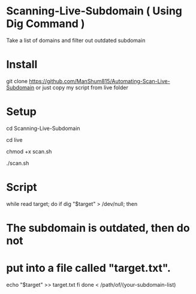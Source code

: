 # Scanning-Live-Subdomain ( Using Dig Command )
Take a list of domains and filter out outdated subdomain

# Install
git clone https://github.com/ManShum815/Automating-Scan-Live-Subdomain or just copy my script from live folder

# Setup
cd Scanning-Live-Subdomain 

cd live

chmod +x scan.sh

./scan.sh

# Script 
while read target; do
if dig "$target" > /dev/null; then
# The subdomain is outdated, then do not
# put into a file called "target.txt".
echo "$target" >> target.txt
fi
done < /path/of/(your-subdomain-list)

